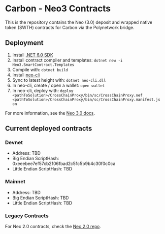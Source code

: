 # Carbon - Neo3 Contracts

This is the repository contains the  Neo (3.0) deposit and wrapped native token (SWTH) contracts for Carbon via the Polynetwork bridge.

## Deployment

1. Install [.NET 6.0 SDK](https://dotnet.microsoft.com/download)
2. Install contract compiler and templates: `dotnet new -i Neo3.SmartContract.Templates`
3. Compile with: `dotnet build`
4. Install [neo-cli](https://docs.neo.org/docs/en-us/node/cli/setup.html)
5. Sync to latest height with: `dotnet neo-cli.dll`
6. In neo-cli, create / open a wallet: `open wallet`
7. In neo-cli, deploy with: `deploy <pathToSolution>/CrossChainProxy/bin/sc/CrossChainProxy.nef <pathToSolution>/CrossChainProxy/bin/sc/CrossChainProxy.manifest.json`

For more information, see the [Neo 3.0 docs](https://docs.neo.org/docs/en-us/gettingstarted/develop.html).

## Current deployed contracts

### Devnet

- Address: TBD
- Big Endian ScriptHash: 0xeeebee7ef57cb2106fbad2c51c5b9b4c30f0c0ca
- Little Endian ScriptHash: TBD

### Mainnet

- Address: TBD
- Big Endian ScriptHash: TBD
- Little Endian ScriptHash: TBD

### Legacy Contracts

For Neo 2.0 contracts, check the [Neo 2.0 repo](https://github.com/Switcheo/carbon-polynetwork-neo).
